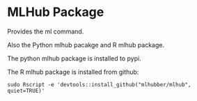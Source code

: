 MLHub Package
=============

Provides the ml command.

Also the Python mlhub pacakge and R mlhub package.

The python mlhub package is installed to pypi.

The R mlhub package is installed from github:

	sudo Rscript -e 'devtools::install_github("mlhubber/mlhub", quiet=TRUE)'


